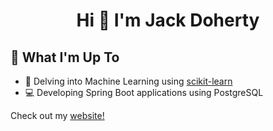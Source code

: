 <h1 align="center">Hi 👋 I'm Jack Doherty</h1>

## 🚀 What I'm Up To

- 🤖 Delving into Machine Learning using [scikit-learn](https://scikit-learn.org/)
- 💻 Developing Spring Boot applications using PostgreSQL

Check out my [website!]([https://jtdportfolio.vercel.app/](https://jtdportfolio-real.vercel.app/))
